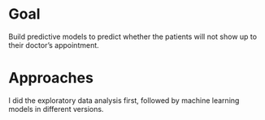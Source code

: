 # Goal
Build predictive models to predict whether the patients will not show up to their doctor’s appointment. 


# Approaches
I did the exploratory data analysis first, followed by machine learning models in different versions.
